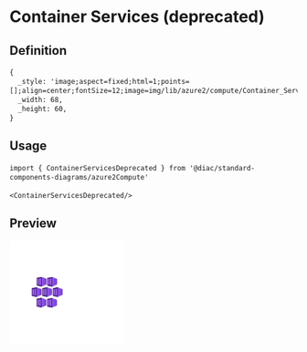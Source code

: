 # Container Services (deprecated)

## Definition

```
{
  _style: 'image;aspect=fixed;html=1;points=[];align=center;fontSize=12;image=img/lib/azure2/compute/Container_Services_Deprecated.svg;strokeColor=none;',
  _width: 68,
  _height: 60,
}
```

## Usage

```
import { ContainerServicesDeprecated } from '@diac/standard-components-diagrams/azure2Compute'

<ContainerServicesDeprecated/>
```

## Preview

<img src="./container-services-deprecated.png" width="200"/>
